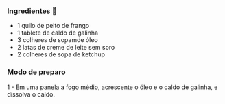 ### Ingredientes :chicken:

- 1 quilo de peito de frango 
- 1 tablete de caldo de galinha
- 3 colheres de sopamde óleo
- 2 latas de creme de leite sem soro
- 2 colheres de sopa de ketchup

### Modo de preparo

1 - Em uma panela a fogo médio, acrescente o óleo e o caldo de galinha, e dissolva o caldo.